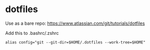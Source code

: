 # dotfiles

Use as a bare repo: https://www.atlassian.com/git/tutorials/dotfiles

Add this to .bashrc/.zshrc


```
alias config="git --git-dir=$HOME/.dotfiles --work-tree=$HOME"
```
